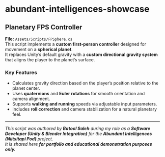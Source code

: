 # abundant-intelligences-showcase
## Planetary FPS Controller

**File:** `Assets/Scripts/FPSphere.cs`  
This script implements a **custom first-person controller** designed for movement on a **spherical planet**.  
It replaces Unity’s default gravity with a **custom directional gravity system** that aligns the player to the planet’s surface.  

### Key Features
- Calculates gravity direction based on the player’s position relative to the planet center.  
- Uses **quaternions** and **Euler rotations** for smooth orientation and camera alignment.  
- Supports **walking and running** speeds via adjustable input parameters.  
- Includes **roll correction** and camera stabilization for a natural planetary feel.  

---

*This script was authored by **Batool Saleh** during my role as a **Software Developer (Unity & Blender Integration)** for the **Abundant Intelligences (Niitsitapi Pod)** project.  
It is shared here **for portfolio and educational demonstration purposes only.***
